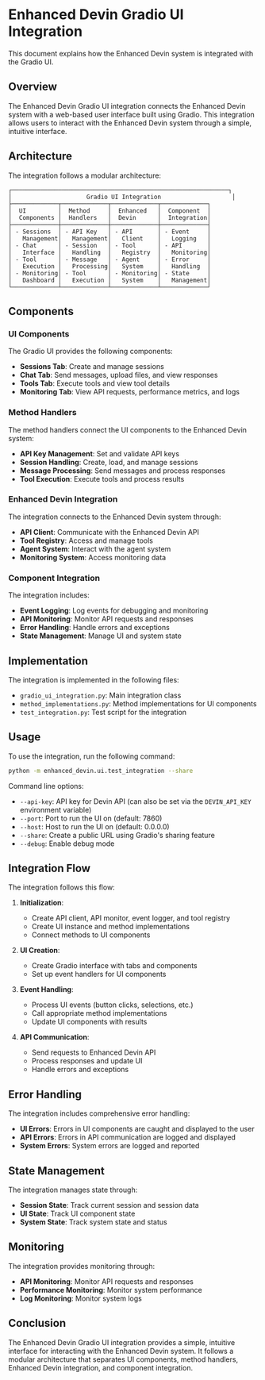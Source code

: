 # Enhanced Devin Gradio UI Integration

This document explains how the Enhanced Devin system is integrated with the Gradio UI.

## Overview

The Enhanced Devin Gradio UI integration connects the Enhanced Devin system with a web-based user interface built using Gradio. This integration allows users to interact with the Enhanced Devin system through a simple, intuitive interface.

## Architecture

The integration follows a modular architecture:

```
┌─────────────────────────────────────────────────────────────┐
│                     Gradio UI Integration                    │
├─────────────┬─────────────┬─────────────┬─────────────┐
│  UI         │  Method     │  Enhanced   │  Component  │
│  Components │  Handlers   │  Devin      │  Integration│
├─────────────┼─────────────┼─────────────┼─────────────┤
│ - Sessions  │ - API Key   │ - API       │ - Event     │
│   Management│   Management│   Client    │   Logging   │
│ - Chat      │ - Session   │ - Tool      │ - API       │
│   Interface │   Handling  │   Registry  │   Monitoring│
│ - Tool      │ - Message   │ - Agent     │ - Error     │
│   Execution │   Processing│   System    │   Handling  │
│ - Monitoring│ - Tool      │ - Monitoring│ - State     │
│   Dashboard │   Execution │   System    │   Management│
└─────────────┴─────────────┴─────────────┴─────────────┘
```

## Components

### UI Components

The Gradio UI provides the following components:

- **Sessions Tab**: Create and manage sessions
- **Chat Tab**: Send messages, upload files, and view responses
- **Tools Tab**: Execute tools and view tool details
- **Monitoring Tab**: View API requests, performance metrics, and logs

### Method Handlers

The method handlers connect the UI components to the Enhanced Devin system:

- **API Key Management**: Set and validate API keys
- **Session Handling**: Create, load, and manage sessions
- **Message Processing**: Send messages and process responses
- **Tool Execution**: Execute tools and process results

### Enhanced Devin Integration

The integration connects to the Enhanced Devin system through:

- **API Client**: Communicate with the Enhanced Devin API
- **Tool Registry**: Access and manage tools
- **Agent System**: Interact with the agent system
- **Monitoring System**: Access monitoring data

### Component Integration

The integration includes:

- **Event Logging**: Log events for debugging and monitoring
- **API Monitoring**: Monitor API requests and responses
- **Error Handling**: Handle errors and exceptions
- **State Management**: Manage UI and system state

## Implementation

The integration is implemented in the following files:

- `gradio_ui_integration.py`: Main integration class
- `method_implementations.py`: Method implementations for UI components
- `test_integration.py`: Test script for the integration

## Usage

To use the integration, run the following command:

```bash
python -m enhanced_devin.ui.test_integration --share
```

Command line options:

- `--api-key`: API key for Devin API (can also be set via the `DEVIN_API_KEY` environment variable)
- `--port`: Port to run the UI on (default: 7860)
- `--host`: Host to run the UI on (default: 0.0.0.0)
- `--share`: Create a public URL using Gradio's sharing feature
- `--debug`: Enable debug mode

## Integration Flow

The integration follows this flow:

1. **Initialization**:
   - Create API client, API monitor, event logger, and tool registry
   - Create UI instance and method implementations
   - Connect methods to UI components

2. **UI Creation**:
   - Create Gradio interface with tabs and components
   - Set up event handlers for UI components

3. **Event Handling**:
   - Process UI events (button clicks, selections, etc.)
   - Call appropriate method implementations
   - Update UI components with results

4. **API Communication**:
   - Send requests to Enhanced Devin API
   - Process responses and update UI
   - Handle errors and exceptions

## Error Handling

The integration includes comprehensive error handling:

- **UI Errors**: Errors in UI components are caught and displayed to the user
- **API Errors**: Errors in API communication are logged and displayed
- **System Errors**: System errors are logged and reported

## State Management

The integration manages state through:

- **Session State**: Track current session and session data
- **UI State**: Track UI component state
- **System State**: Track system state and status

## Monitoring

The integration provides monitoring through:

- **API Monitoring**: Monitor API requests and responses
- **Performance Monitoring**: Monitor system performance
- **Log Monitoring**: Monitor system logs

## Conclusion

The Enhanced Devin Gradio UI integration provides a simple, intuitive interface for interacting with the Enhanced Devin system. It follows a modular architecture that separates UI components, method handlers, Enhanced Devin integration, and component integration.
